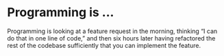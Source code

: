# Programming is ...

Programming is looking at a feature request in the morning, thinking “I can do that in one line of code,” and then six hours later having refactored the rest of the codebase sufficiently that you can implement the feature.